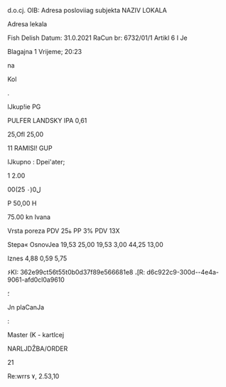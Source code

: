 d.o.cj. OIB:
Adresa posloviiag subjekta
NAZIV  LOKALA

Adresa lekala

Fish Delish
Datum: 31.0.2021
RaCun br: 6732/01/1
Artikl
6 ا Je

Blagajna  1
Vrijeme;  20:23

na

Kol

.

lJkup!ie  PG

PULFER  LANDSKY  IPA  0,61

25,Ofl
25,00

11 RAMISI!  GUP

IJkupno :
Dpei'ater;

1
2.00

00(25  ٠)ل0

P
50,00  H

75.00  kn
Ivana

Vrsta  poreza
PDV  25ة
PP  3%
PDV  13Χ

Stepa«  OsnovJea
19,53
25,00
19,53
3,00
44,25
13,00

Iznes
4,88
0,59
5,75

۶KI: 362e99ct56t55t0b0d37f89e566681e8
،[R: d6c922c9-300d--4e4a-9061-afd0cl0a9610

؛

Jn  plaCanJa

:

Master  (K  -  kartlcej

NARLJDŽBA/ORDER

21

Re:wrrs  ٧,  2.53,10

